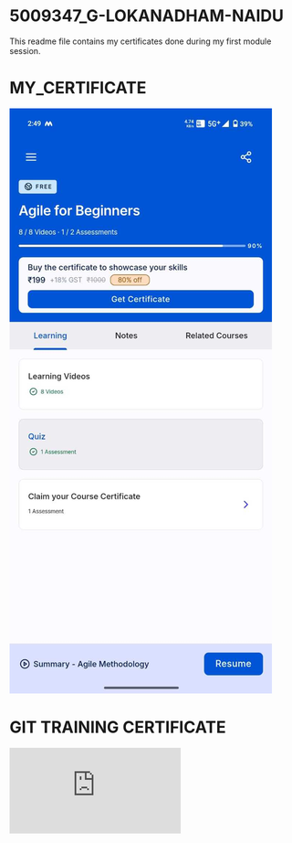 # 5009347_G-LOKANADHAM-NAIDU
This readme file contains my certificates done during my first module session.


# MY_CERTIFICATE

 ![Agile Certificate](https://github.com/lokanad1904p/5009347_G-LOKANADHAM-NAIDU/blob/main/SDLC/Agile%20Certificate%201.jpg)

 # GIT TRAINING CERTIFICATE

![Git Certificate](https://github.com/lokanad1904p/5009347_G-LOKANADHAM-NAIDU/blob/main/Git/5009347_G%20LOKANADHAM%20NAIDU%20Simplilearn%20Certificate.pdf)
